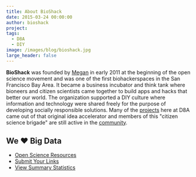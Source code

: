 ```yaml
---
title: About BioShack
date: 2015-03-24 00:00:00
author: bioshack
project: 
tags:
  - D8A
  - DIY
image: /images/blog/bioshack.jpg
large_header: false
---
```


**BioShack** was founded by <a href="http://d8a.org/people/megan">Megan</a> in early 2011 at the beginning of the open science movement and was one of the first biohackerspaces in the San Francisco Bay Area. It became a business incubator and think tank where bioneers and citizen scientists came together to build apps and hacks that better our world. The organization supported a DIY culture where information and technology were shared freely for the purpose of developing socially responsible solutions. Many of the <a href="http://d8a.org/projects">projects</a> here at D8A came out of that original idea accelerator and members of this "citizen science brigade" are still active in the <a href="https://plus.google.com/117417705451874519785" target="_blank">community</a>.

## We &hearts; Big Data

<ul class="fa-ul">
  <li><i class="fa-li fa fa-database" style="color:black"></i><a href="http://bit.ly/osrlist" target="_blank">Open Science Resources</a></li>
  <li><i class="fa-li fa fa-list" style="color:black"></i><a href="http://bit.ly/osrform" target="_blank">Submit Your Links</a></li>
  <li><i class="fa-li fa fa-pie-chart" style="color:black"></i><a href="http://bit.ly/osrstats" target="_blank">View Summary Statistics</a></li>
</ul>